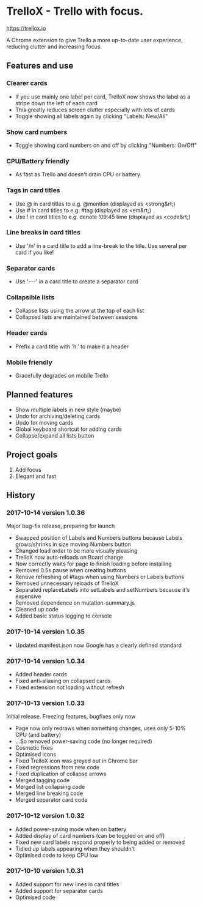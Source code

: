 # TrelloX - Trello with focus.

https://trellox.io

A Chrome extension to give Trello a more up-to-date user experience, reducing clutter and increasing focus.

## Features and use
### Clearer cards
- If you use mainly one label per card, TrelloX now shows the label as a stripe down the left of each card
- This greatly reduces screen clutter especially with lots of cards
- Toggle showing all labels again by clicking "Labels: New/All"

### Show card numbers
- Toggle showing card numbers on and off by clicking "Numbers: On/Off"

### CPU/Battery friendly
- As fast as Trello and doesn't drain CPU or battery

### Tags in card titles
- Use @ in card titles to e.g. @mention (displayed as &lt;strong&rt;)
- Use # in card titles to e.g. #tag (displayed as &lt;em&rt;)
- Use ! in card titles to e.g. denote !09:45 time (displayed as &lt;code&rt;)

### Line breaks in card titles
- Use '/n' in a card title to add a line-break to the title. Use several per card if you like!

### Separator cards
- Use '---' in a card title to create a separator card

### Collapsible lists
- Collapse lists using the arrow at the top of each list
- Collapsed lists are maintained between sessions

### Header cards
- Prefix a card title with 'h.' to make it a header

### Mobile friendly
- Gracefully degrades on mobile Trello

## Planned features
- Show multiple labels in new style (maybe)
- Undo for archiving/deleting cards
- Undo for moving cards
- Global keyboard shortcut for adding cards
- Collapse/expand all lists button

## Project goals
1. Add focus
2. Elegant and fast

## History
### 2017-10-14 version 1.0.36
Major bug-fix release, preparing for launch
- Swapped position of Labels and Numbers buttons because Labels grows/shrinks in size moving Numbers button
- Changed load order to be more visually pleasing
- TrelloX now auto-reloads on Board change
- Now correctly waits for page to finish loading before installing
- Removed 0.5s pause when creating buttons
- Renove refreshing of #tags when using Numbers or Labels buttons
- Removed unnecessary reloads of TrelloX
- Separated replaceLabels into setLabels and setNumbers because it's expensive
- Removed dependence on mutation-summary.js
- Cleaned up code
- Added basic status logging to console

### 2017-10-14 version 1.0.35
- Updated manifest.json now Google has a clearly defined standard

### 2017-10-14 version 1.0.34
- Added header cards
- Fixed anti-aliasing on collapsed cards
- Fixed extension not loading without refresh

### 2017-10-13 version 1.0.33
Initial release. Freezing features, bugfixes only now
- Page now only redraws when something changes, uses only 5-10% CPU (and battery)
- ...So removed power-saving code (no longer required)
- Cosmetic fixes
- Optimised icons
- Fixed TrelloX icon was greyed out in Chrome bar
- Fixed regressions from new code
- Fixed duplication of collapse arrows
- Merged tagging code
- Merged list collapsing code
- Merged line breaking code
- Merged separator card code

### 2017-10-12 version 1.0.32
- Added power-saving mode when on battery
- Added display of card numbers (can be toggled on and off)
- Fixed new card labels respond properly to being added or removed
- Tidied up labels appearing when they shouldn't
- Optimised code to keep CPU low

### 2017-10-10 version 1.0.31
- Added support for new lines in card titles
- Added support for separator cards
- Optimised code
